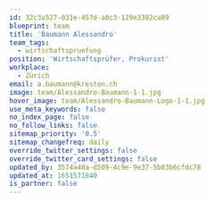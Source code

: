 ```yaml
---
id: 32c3a527-031e-457d-a8c3-129e3302ca89
blueprint: team
title: 'Baumann Alessandro'
team_tags:
  - wirtschaftspruefung
position: 'Wirtschaftsprüfer, Prokurist'
workplace:
  - Zürich
email: a.baumann@kreston.ch
image: team/Alessandro-Baumann-1-1.jpg
hover_image: team/Alessandro-Baumann-Logo-1-1.jpg
use_meta_keywords: false
no_index_page: false
no_follow_links: false
sitemap_priority: '0.5'
sitemap_changefreq: daily
override_twitter_settings: false
override_twitter_card_settings: false
updated_by: 3574a48a-d509-4c9e-9e37-5b83b6cfdc78
updated_at: 1651571840
is_partner: false
---
```

